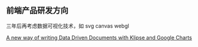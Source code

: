 ## 前端产品研发方向

三年后再考虑数据可视化技术，如 svg canvas  webgl

[A new way of writing Data Driven Documents with Klipse and Google Charts](http://blog.klipse.tech/data/2017/03/17/data-driven-documents-google-charts.html)
